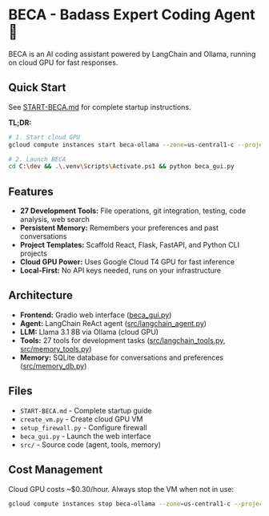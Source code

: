 # BECA - Badass Expert Coding Agent 🤖

BECA is an AI coding assistant powered by LangChain and Ollama, running on cloud GPU for fast responses.

## Quick Start

See [START-BECA.md](START-BECA.md) for complete startup instructions.

**TL;DR:**
```bash
# 1. Start cloud GPU
gcloud compute instances start beca-ollama --zone=us-central1-c --project=beca-0001

# 2. Launch BECA
cd C:\dev && .\.venv\Scripts\Activate.ps1 && python beca_gui.py
```

## Features

*   **27 Development Tools:** File operations, git integration, testing, code analysis, web search
*   **Persistent Memory:** Remembers your preferences and past conversations
*   **Project Templates:** Scaffold React, Flask, FastAPI, and Python CLI projects
*   **Cloud GPU Power:** Uses Google Cloud T4 GPU for fast inference
*   **Local-First:** No API keys needed, runs on your infrastructure

## Architecture

- **Frontend:** Gradio web interface ([beca_gui.py](beca_gui.py))
- **Agent:** LangChain ReAct agent ([src/langchain_agent.py](src/langchain_agent.py))
- **LLM:** Llama 3.1 8B via Ollama (cloud GPU)
- **Tools:** 27 tools for development tasks ([src/langchain_tools.py](src/langchain_tools.py), [src/memory_tools.py](src/memory_tools.py))
- **Memory:** SQLite database for conversations and preferences ([src/memory_db.py](src/memory_db.py))

## Files

- `START-BECA.md` - Complete startup guide
- `create_vm.py` - Create cloud GPU VM
- `setup_firewall.py` - Configure firewall
- `beca_gui.py` - Launch the web interface
- `src/` - Source code (agent, tools, memory)

## Cost Management

Cloud GPU costs ~$0.30/hour. Always stop the VM when not in use:
```bash
gcloud compute instances stop beca-ollama --zone=us-central1-c --project=beca-0001
```
